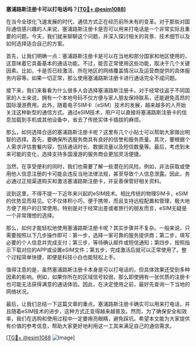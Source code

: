 **塞浦路斯注册卡可以打电话吗？[[TG💪+ @esim1088](https://t.me/s/esim1088)]**

在当今全球化飞速发展的时代，通信方式正在经历前所未有的变革。对于那些对国际通信感兴趣的人来说，塞浦路斯注册卡是否可以用来打电话是一个非常实际且重要的问题。今天，我们就来聊聊这个问题，并深入探讨相关的背景、技术细节以及如何选择适合自己的方案。

首先，让我们明确一点：塞浦路斯注册卡是可以在当地和部分国家和地区使用的，这意味着它具备基本的通话功能。不过，能否正常使用这些功能，取决于几个关键因素。比如，卡是否已经激活、所在地区的网络覆盖情况以及运营商提供的具体服务内容等。如果一切正常，那么使用塞浦路斯注册卡进行通话完全不成问题。

接下来，我们来看看为什么很多人会选择塞浦路斯注册卡。对于经常往返于不同国家的人士来说，拥有一个本地号码不仅方便与家人朋友保持联系，还能避免高昂的国际漫游费用。此外，随着电子SIM卡（eSIM）技术的发展，越来越多的人开始关注这种新型的通信方式。通过eSIM技术，用户可以直接将塞浦路斯注册卡的信息加载到手机或其他设备中，省去了传统实体卡插拔的麻烦。

那么，如何选择合适的塞浦路斯注册卡呢？这里有几个小贴士可以帮助大家做出明智的选择。首先，要确保所选服务商具有良好的信誉和服务质量。其次，要根据个人需求评估套餐内容，包括通话时长、数据流量以及短信数量等。最后，考虑到未来可能的变化，选择支持多国漫游的服务商会更加灵活便捷。

当然，在享受便利的同时，我们也需要了解一些潜在的风险。例如，非法获取或使用他人信息注册的卡可能会违反当地法律法规，甚至导致个人信息泄露。因此，务必通过正规渠道购买和激活塞浦路斯注册卡，并妥善保管好相关资料。

说到这里，不得不提一下近年来兴起的eSIM技术。相比传统的物理SIM卡，eSIM的优势显而易见。它不仅体积小巧，便于携带，而且支持远程配置和管理，极大地方便了用户的日常使用。特别是对于经常出差或者旅行的朋友而言，eSIM无疑是一个非常理想的选择。

那么，如何才能轻松地使用塞浦路斯注册卡呢？其实步骤并不复杂。一般来说，只需要按照以下几步操作即可：第一步，选择一家可靠的服务提供商；第二步，填写必要的个人信息并完成支付；第三步，等待确认邮件或短信通知；第四步，按照指示下载对应的APP或设置eSIM文件；第五步，完成激活后就可以正常使用了。整个过程简单快捷，即便是科技小白也能轻松上手。

值得注意的是，虽然塞浦路斯注册卡本身是可以打电话的，但具体效果还受到多种因素的影响。例如，如果你所在的区域信号较弱，那么即使拥有一张优质的注册卡也可能无法获得满意的通话体验。因此，在决定使用之前，最好先查询一下当地的网络状况。

最后，让我们总结一下这篇文章的重点。塞浦路斯注册卡确实可以用来打电话，并且随着eSIM技术的进步，这种方式正变得越来越普及。然而，为了确保安全和效率，我们在选购和使用过程中一定要擦亮眼睛，避免踩坑。希望本文能为大家提供有价值的参考信息，帮助大家更好地利用这一工具来满足自己的通信需求。

[[TG💪+ @esim1088](https://t.me/s/esim1088) ![Image](https://i.postimg.cc/4NQfJmqS/Snipaste-2025-05-13-00-14-12.png)]